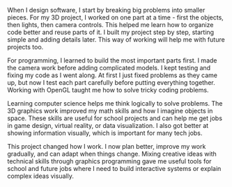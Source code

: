When I design software, I start by breaking big problems into smaller pieces. For my 3D project, I worked on one part at a time - first the objects, then lights, then camera controls. This helped me learn how to organize code better and reuse parts of it. I built my project step by step, starting simple and adding details later. This way of working will help me with future projects too.

For programming, I learned to build the most important parts first. I made the camera work before adding complicated models. I kept testing and fixing my code as I went along. At first I just fixed problems as they came up, but now I test each part carefully before putting everything together. Working with OpenGL taught me how to solve tricky coding problems.

Learning computer science helps me think logically to solve problems. The 3D graphics work improved my math skills and how I imagine objects in space. These skills are useful for school projects and can help me get jobs in game design, virtual reality, or data visualization. I also got better at showing information visually, which is important for many tech jobs.

This project changed how I work. I now plan better, improve my work gradually, and can adapt when things change. Mixing creative ideas with technical skills through graphics programming gave me useful tools for school and future jobs where I need to build interactive systems or explain complex ideas visually.
